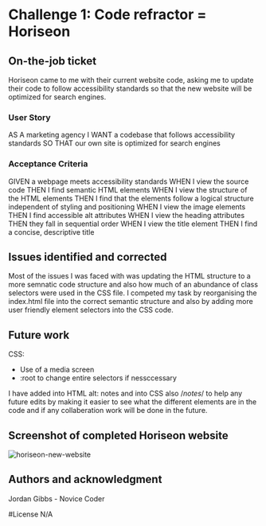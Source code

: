 # Challenge 1: Code refractor = Horiseon

## On-the-job ticket

Horiseon came to me with their current website code, asking me to update their code to follow accessibility standards so that the new website will be optimized for search engines.

### User Story

AS A marketing agency
I WANT a codebase that follows accessibility standards
SO THAT our own site is optimized for search engines

### Acceptance Criteria

GIVEN a webpage meets accessibility standards
WHEN I view the source code
THEN I find semantic HTML elements
WHEN I view the structure of the HTML elements
THEN I find that the elements follow a logical structure independent of styling and positioning
WHEN I view the image elements
THEN I find accessible alt attributes
WHEN I view the heading attributes
THEN they fall in sequential order
WHEN I view the title element
THEN I find a concise, descriptive title

## Issues identified and corrected

Most of the issues I was faced with was updating the HTML structure to a more semnatic code structure and also how much of an abundance of class selectors were used in the CSS file. I competed my task by reorganising the index.html file into the correct semantic structure and also by adding more user friendly element selectors into the CSS code.

## Future work

CSS:
- Use of a media screen
- :root to change entire selectors if nessccessary

I have added into HTML alt: notes and into CSS also /*notes*/ to help any future edits by making it easier to see what the different elements are in the code and if any collaberation work will be done in the future. 

## Screenshot of completed Horiseon website

![horiseon-new-website](https://user-images.githubusercontent.com/113479774/193668138-e39aad77-7147-41ec-a2b5-321b46570d87.png)

## Authors and acknowledgment
Jordan Gibbs - Novice Coder

#License
N/A
